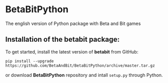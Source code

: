 # BetaBitPython
The english version of Python package with Beta and Bit games

## Installation of the betabit package: 

To get started, install the latest version of **betabit** from GitHub:
```{Ruby}
pip install --upgrade https://github.com/BetaAndBit/BetaBitPython/archive/master.tar.gz
```
or download **BetaBitPython** repository and intall `setup.py` through Python.
